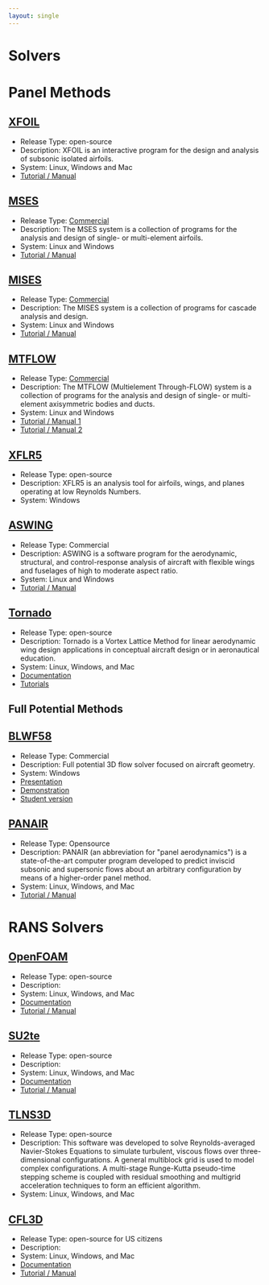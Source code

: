 ```yaml
---
layout: single
---
```


# Solvers

# Panel Methods


## [XFOIL](https://web.mit.edu/drela/Public/web/xfoil/)
* Release Type: open-source
* Description: XFOIL is an interactive program for the design and analysis of subsonic isolated airfoils.
* System: Linux, Windows and Mac
* [Tutorial / Manual](http://web.mit.edu/aeroutil_v1.0/xfoil_doc.txt)


## [MSES](http://web.mit.edu/drela/Public/web/mses/)
* Release Type: [Commercial](https://tlo.mit.edu/technologies/mses-software-high-lift-multielement-airfoil-configurations)
* Description: The MSES system is a collection of programs for the analysis and design of single- or multi-element airfoils.
* System: Linux and Windows
* [Tutorial / Manual](http://web.mit.edu/drela/Public/web/mses/mses.pdf)


## [MISES]()
* Release Type: [Commercial](https://tlo.mit.edu/technologies/mises-software-design-and-analysis-turbomachinery-blading)
* Description: The MISES system is a collection of programs for cascade analysis and design.
* System: Linux and Windows
* [Tutorial / Manual](http://web.mit.edu/drela/Public/web/mises/mises.pdf)


## [MTFLOW](http://web.mit.edu/drela/Public/web/mtflow/)
* Release Type: [Commercial](https://tlo.mit.edu/technologies/mtflow-software-multielement-through-flow)
* Description: The MTFLOW (Multielement Through-FLOW) system is a collection of programs for the analysis and design of single- or multi-element axisymmetric bodies and ducts.
* System: Linux and Windows
* [Tutorial / Manual 1](http://web.mit.edu/drela/Public/web/mtflow/mtflow.pd)
* [Tutorial / Manual 2](http://web.mit.edu/drela/Public/web/mtflow/MTtalk1.pdf)


## [XFLR5](http://www.xflr5.tech/xflr5.htm)
* Release Type: open-source
* Description: XFLR5 is an analysis tool for airfoils, wings, and planes operating at low Reynolds Numbers.
* System: Windows


## [ASWING](http://web.mit.edu/drela/Public/web/aswing/)
* Release Type: Commercial
* Description: ASWING is a software program for the aerodynamic, structural, and control-response analysis of aircraft with flexible wings and fuselages of high to moderate aspect ratio.
* System: Linux and Windows
* [Tutorial / Manual](http://web.mit.edu/drela/Public/web/aswing/)


## [Tornado](http://tornado.redhammer.se/)
* Release Type: open-source
* Description: Tornado is a Vortex Lattice Method for linear aerodynamic wing design applications in conceptual aircraft design or in aeronautical education.
* System: Linux, Windows, and Mac
* [Documentation](http://tornado.redhammer.se/index.php/documentation/documents)
* [Tutorials](http://tornado.redhammer.se/index.php/documentation/tutorials)



## Full Potential Methods


## [BLWF58](https://blwf-aero.ru/BLWF_code/index_en.html)
* Release Type: Commercial
* Description: Full potential 3D flow solver focused on aircraft geometry.
* System: Windows
* [Presentation](https://blwf-aero.ru/BLWF_code/BLWF_Presentation/PresentationBLWF_en.pdf)
* [Demonstra](https://blwf-aero.ru/BLWF_code/BLWFdemo/index_en.html)[t](https://blwf-aero.ru/BLWF_code/BLWFdemo/index_en.html)[ion](https://blwf-aero.ru/BLWF_code/BLWFdemo/index_en.html)
* [Student version](https://blwf-aero.ru/BLWF_code/BLWF_students/index_en.html)


## [PANAIR](http://www.pdas.com/panair.html)
* Release Type: Opensource
* Description: PANAIR (an abbreviation for "panel aerodynamics") is a state-of-the-art computer program developed to predict inviscid subsonic and supersonic flows about an arbitrary configuration by means of a higher-order panel method.
* System: Linux, Windows, and Mac
* [Tutorial / Manual](http://www.pdas.com/panairrefs.html)



# RANS Solvers


## [OpenFOAM](https://www.openfoam.com/)
* Release Type: open-source
* Description:
* System: Linux, Windows, and Mac
* [Documentation](https://www.openfoam.com/documentation/)
* [Tutorial / Manual](https://wiki.openfoam.com/Main_Page)


## [SU2](https://su2code.github.io/)[t](https://su2code.github.io/)[e](https://su2code.github.io/)
* Release Type: open-source
* Description:
* System: Linux, Windows, and Mac
* [Documentation](https://github.com/su2code/SU2/wiki)
* [Tutorial / Manual](https://su2code.github.io/tutorials/home/)


## [TLNS3D](https://software.nasa.gov/software/LAR-16666-GS)
* Release Type: open-source
* Description: This software was developed to solve Reynolds-averaged Navier-Stokes Equations to simulate turbulent, viscous flows over three-dimensional configurations. A general multiblock grid is used to model complex configurations. A multi-stage Runge-Kutta pseudo-time stepping scheme is coupled with residual smoothing and multigrid acceleration techniques to form an efficient algorithm.
* System: Linux, Windows, and Mac


## [CFL3D](https://software.nasa.gov/software/LAR-16003-1)
* Release Type: open-source for US citizens
* Description:
* System: Linux, Windows, and Mac
* [Documentation](https://github.com/NASA/CFL3D)
* [Tutorial / Manual](https://cfl3d.larc.nasa.gov/)